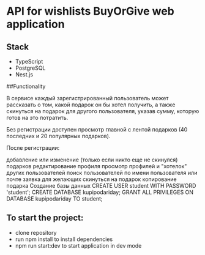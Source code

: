 # API for wishlists BuyOrGive web application


## Stack

- TypeScript
- PostgreSQL
- Nest.js


##Functionality

В сервисе каждый зарегистрированный пользователь может рассказать о том, какой подарок он бы хотел получить, а также скинуться на подарок для другого пользователя, указав сумму, которую готов на это потратить.

Без регистрации доступен просмотр главной с лентой подарков (40 последних и 20 популярных подарков).

После регистрации:

добавление или изменение (только если никто еще не скинулся) подарков
редактирование профиля
просмотр профилей и "хотелок" других пользователей
поиск пользователей по имени пользователя или почте
заявка для желающих скинуться на подарок
копирование подарка
Создание базы данных
CREATE USER student WITH PASSWORD 'student';
CREATE DATABASE kupipodariday;
GRANT ALL PRIVILEGES ON DATABASE kupipodariday TO student;

## To start the project:
- clone repository
- run npm install to install dependencies
- npm run start:dev to start application in dev mode
